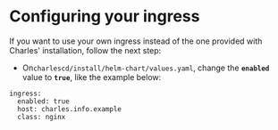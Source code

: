 # Configuring your ingress

If you want to use your own ingress instead of the one provided with Charles' installation, follow the next step: 

* On`charlescd/install/helm-chart/values.yaml`, change the **`enabled`** value to **`true`**, like the example below:

```text
ingress:
  enabled: true
  host: charles.info.example
  class: nginx

```



